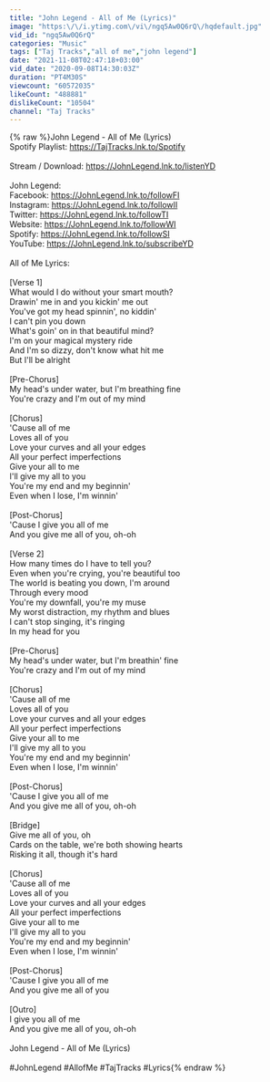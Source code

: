 ```yaml
---
title: "John Legend - All of Me (Lyrics)"
image: "https:\/\/i.ytimg.com\/vi\/ngq5Aw0Q6rQ\/hqdefault.jpg"
vid_id: "ngq5Aw0Q6rQ"
categories: "Music"
tags: ["Taj Tracks","all of me","john legend"]
date: "2021-11-08T02:47:18+03:00"
vid_date: "2020-09-08T14:30:03Z"
duration: "PT4M30S"
viewcount: "60572035"
likeCount: "488881"
dislikeCount: "10504"
channel: "Taj Tracks"
---
```

{% raw %}John Legend - All of Me (Lyrics)<br />Spotify Playlist: <a rel="nofollow" target="blank" href="https://TajTracks.lnk.to/Spotify">https://TajTracks.lnk.to/Spotify</a><br /><br />Stream / Download:  <a rel="nofollow" target="blank" href="https://JohnLegend.lnk.to/listenYD">https://JohnLegend.lnk.to/listenYD</a><br /><br />John Legend:<br />Facebook: <a rel="nofollow" target="blank" href="https://JohnLegend.lnk.to/followFI">https://JohnLegend.lnk.to/followFI</a><br />Instagram: <a rel="nofollow" target="blank" href="https://JohnLegend.lnk.to/followII">https://JohnLegend.lnk.to/followII</a><br />Twitter: <a rel="nofollow" target="blank" href="https://JohnLegend.lnk.to/followTI">https://JohnLegend.lnk.to/followTI</a><br />Website: <a rel="nofollow" target="blank" href="https://JohnLegend.lnk.to/followWI">https://JohnLegend.lnk.to/followWI</a><br />Spotify: <a rel="nofollow" target="blank" href="https://JohnLegend.lnk.to/followSI">https://JohnLegend.lnk.to/followSI</a><br />YouTube: <a rel="nofollow" target="blank" href="https://JohnLegend.lnk.to/subscribeYD">https://JohnLegend.lnk.to/subscribeYD</a><br /><br />All of Me Lyrics:<br /><br />[Verse 1]<br />What would I do without your smart mouth?<br />Drawin' me in and you kickin' me out<br />You've got my head spinnin', no kiddin'<br />I can't pin you down<br />What's goin' on in that beautiful mind?<br />I'm on your magical mystery ride<br />And I'm so dizzy, don't know what hit me<br />But I'll be alright<br /><br />[Pre-Chorus]<br />My head's under water, but I'm breathing fine<br />You're crazy and I'm out of my mind<br /><br />[Chorus]<br />'Cause all of me<br />Loves all of you<br />Love your curves and all your edges<br />All your perfect imperfections<br />Give your all to me<br />I'll give my all to you<br />You're my end and my beginnin'<br />Even when I lose, I'm winnin'<br /><br />[Post-Chorus]<br />'Cause I give you all of me<br />And you give me all of you, oh-oh<br /><br />[Verse 2]<br />How many times do I have to tell you?<br />Even when you're crying, you're beautiful too<br />The world is beating you down, I'm around<br />Through every mood<br />You're my downfall, you're my muse<br />My worst distraction, my rhythm and blues<br />I can't stop singing, it's ringing<br />In my head for you<br /><br />[Pre-Chorus]<br />My head's under water, but I'm breathin' fine<br />You're crazy and I'm out of my mind<br /><br />[Chorus]<br />'Cause all of me<br />Loves all of you<br />Love your curves and all your edges<br />All your perfect imperfections<br />Give your all to me<br />I'll give my all to you<br />You're my end and my beginnin'<br />Even when I lose, I'm winnin'<br /><br />[Post-Chorus]<br />'Cause I give you all of me<br />And you give me all of you, oh-oh<br /><br />[Bridge]<br />Give me all of you, oh<br />Cards on the table, we're both showing hearts<br />Risking it all, though it's hard<br /><br />[Chorus]<br />'Cause all of me<br />Loves all of you<br />Love your curves and all your edges<br />All your perfect imperfections<br />Give your all to me<br />I'll give my all to you<br />You're my end and my beginnin'<br />Even when I lose, I'm winnin'<br /><br />[Post-Chorus]<br />'Cause I give you all of me<br />And you give me all of you<br /><br />[Outro]<br />I give you all of me<br />And you give me all of you, oh-oh<br /><br />John Legend - All of Me (Lyrics)<br /><br />#JohnLegend #AllofMe #TajTracks #Lyrics{% endraw %}
